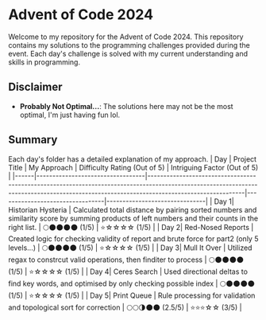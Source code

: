 
# Advent of Code 2024
Welcome to my repository for the Advent of Code 2024. This repository contains my solutions to the programming challenges provided during the event. Each day's challenge is solved with my current understanding and skills in programming.

## Disclaimer
-  **Probably Not Optimal...**: The solutions here may not be the most optimal, I'm just having fun lol.

## Summary
Each day's folder has a detailed explanation of my approach.
| Day | Project Title | My Approach | Difficulty Rating (Out of 5) | Intriguing Factor (Out of 5) |
|------|----------------------------------|------------------------------------------------------------------------------------------------------------------------------------------------------------------------------------------|---------------------------------|-------------------------------|
| Day 1| Historian Hysteria | Calculated total distance by pairing sorted numbers and similarity score by summing products of left numbers and their counts in the right list. | 🌕🌑🌑🌑🌑 (1/5) | ⭐️☆☆☆☆ (1/5) |
| Day 2| Red-Nosed Reports | Created logic for checking validity of report and brute force for part2 (only 5 levels...) | 🌕🌑🌑🌑🌑 (1/5) | ⭐️☆☆☆☆ (1/5) |
| Day 3| Mull It Over | Utilized regax to constrcut valid operations, then finditer to process | 🌕🌑🌑🌑🌑 (1/5) | ⭐️☆☆☆☆ (1/5) |
| Day 4| Ceres Search | Used directional deltas to find key words, and optimised by only checking possible index | 🌕🌑🌑🌑🌑 (1/5) | ⭐️☆☆☆☆ (1/5) |
| Day 5| Print Queue | Rule processing for validation and topological sort for correction | 🌕🌕🌗🌑🌑 (2.5/5) | ⭐️⭐️⭐️☆☆ (3/5) |